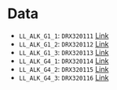 # Data

 - `LL_ALK_G1_1`: `DRX320111` [Link](https://www.ncbi.nlm.nih.gov/sra/?term=DRX320111)
 - `LL_ALK_G1_2`: `DRX320112` [Link](https://www.ncbi.nlm.nih.gov/sra/?term=DRX320112)
 - `LL_ALK_G1_3`: `DRX320113` [Link](https://www.ncbi.nlm.nih.gov/sra/?term=DRX320113)
 - `LL_ALK_G4_1`: `DRX320114` [Link](https://www.ncbi.nlm.nih.gov/sra/?term=DRX320114)
 - `LL_ALK_G4_2`: `DRX320115` [Link](https://www.ncbi.nlm.nih.gov/sra/?term=DRX320115)
 - `LL_ALK_G4_3`: `DRX320116` [Link](https://www.ncbi.nlm.nih.gov/sra/?term=DRX320116)

